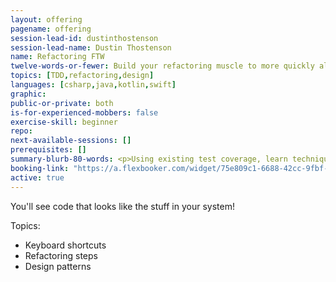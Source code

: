 ```yaml
---
layout: offering
pagename: offering
session-lead-id: dustinthostenson
session-lead-name: Dustin Thostenson
name: Refactoring FTW
twelve-words-or-fewer: Build your refactoring muscle to more quickly allow the clear code emerge!
topics: [TDD,refactoring,design]
languages: [csharp,java,kotlin,swift]
graphic:
public-or-private: both
is-for-experienced-mobbers: false
exercise-skill: beginner
repo: 
next-available-sessions: []
prerequisites: []
summary-blurb-80-words: <p>Using existing test coverage, learn techniques and concepts to quickly de-crapify code.  Look at your company's monolith with some fresh eyes and renewed confidence!</p>
booking-link: "https://a.flexbooker.com/widget/75e809c1-6688-42cc-9fbf-77b001c15991?serviceIds=39111"
active: true
---
```

You'll see code that looks like the stuff in your system!

Topics:
* Keyboard shortcuts
* Refactoring steps
* Design patterns